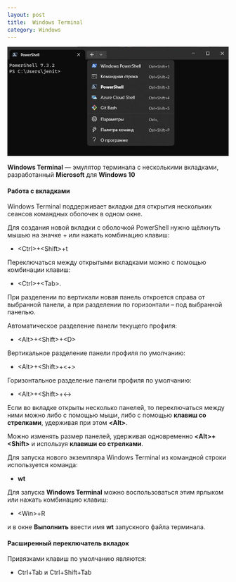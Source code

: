 ```yaml
---
layout: post
title:  Windows Terminal
category: Windows
---
```


![](/image/win_term.jpg)


**Windows Terminal** — эмулятор терминала с несколькими вкладками, разработанный **Microsoft** для **Windows 10**

#### Работа с вкладками

Windows Terminal поддерживает вкладки  для открытия нескольких сеансов командных оболочек в одном окне. 

Для создания новой вкладки с оболочкой PowerShell нужно щёлкнуть мышью на значке + или нажать комбинацию клавиш:

 - \<Ctrl>+\<Shift>+t

Переключаться между открытыми вкладками можно с помощью комбинации клавиш:

 - \<Ctrl>+\<Tab>.

При разделении по вертикали новая панель откроется справа от выбранной панели, а при разделении по горизонтали – под выбранной панелью. 

Автоматическое разделение панели текущего профиля: 

- \<Alt>+\<Shift>+\<D>

Вертикальное разделение панели профиля по умолчанию: 

- \<Alt>+\<Shift>+<+>

Горизонтальное разделение панели профиля по умолчанию: 

- \<Alt>+\<Shift>+<->

Если во вкладке открыты несколько панелей, то переключаться между ними можно либо с помощью мыши, либо с помощью **клавиш со стрелками**, удерживая при этом **\<Alt>**.

 Можно изменять размер панелей, удерживая одновременно **\<Alt>+\<Shift>** и используя **клавиши со стрелками**.

Для запуска нового экземпляра Windows Terminal из командной строки используется команда:

 - **wt**

Для запуска **Windows Terminal** можно воспользоваться этим ярлыком или нажать комбинацию клавиш:

 - \<Win>+R
 
  и в окне **Выполнить** ввести имя **wt** запускного  файла терминала.

#### Расширенный переключатель вкладок

Привязками клавиш по умолчанию являются:

-  Ctrl+Tab и Ctrl+Shift+Tab